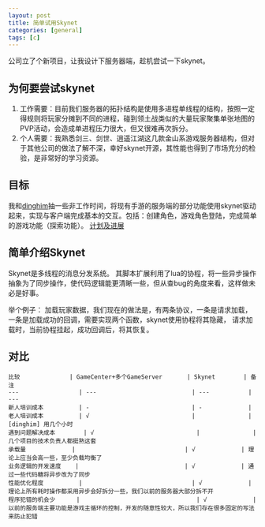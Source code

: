 ```yaml
---
layout: post
title: 简单试用Skynet
categories: [general]
tags: [c]
---
```


公司立了个新项目，让我设计下服务器端，趁机尝试一下skynet。

## 为何要尝试skynet ##
1. 工作需要：目前我们服务器的拓扑结构是使用多进程单线程的结构，按照一定得规则将玩家分摊到不同的进程，碰到领土战类似的大量玩家聚集单张地图的PVP活动，会造成单进程压力很大，但又很难再次拆分。
1. 个人需要：我熟悉剑三、剑世、逍遥江湖这几款金山系游戏服务器结构，但对于其他公司的做法了解不深，幸好skynet开源，其性能也得到了市场充分的检验，是非常好的学习资源。

## 目标 ##
我和[dinghim]抽一些非工作时间，将现有手游的服务端的部分功能使用skynet驱动起来，实现与客户端完成基本的交互。包括：创建角色，游戏角色登陆，完成简单的游戏功能（探索功能）。
[计划及进展](https://github.com/dpull/skynet_demo/issues)

## 简单介绍Skynet ##
Skynet是多线程的消息分发系统。
其脚本扩展利用了lua的协程，将一些异步操作抽象为了同步操作，使代码逻辑能更清晰一些，但从查bug的角度来看，这样做未必是好事。

举个例子：
加载玩家数据，我们现在的做法是，有两条协议，一条是请求加载，一条是加载成功的回调，需要实现两个函数，skynet使用协程将其隐藏， 请求加载时，当前协程挂起，成功回调后，将其恢复。


## 对比 ##

    
    比较 				| GameCenter+多个GameServer 		| Skynet 		| 备注
    ---  				| --- 							| ---           | ---
    新人培训成本 			| -				                | -             | 
    老人培训成本 			| √				                |               | [dinghim] 用几个小时
    遇到问题解决成本    	| √				                |               | 几个项目的技术负责人都挺熟这套
    承载量    	        | 				                | √             | 理论上应当会高一些，至少负载均衡了
    业务逻辑的开发速度    | 				                | √             | 通过一些代码糖将异步改为了同步
    性能优化程度          | 				                | √             | 理论上所有耗时操作都采用异步会好拆分一些，我们以前的服务器大部分拆不开 
    程序犯错的机会少      | 				                | √             | 以前的服务端主要功能是游戏主循环的控制，开发的随意性较大，所以我们存在很多固定的写法来防止犯错 


[acai]: http://github.com/dpull
[dinghim]: https://github.com/dinghim